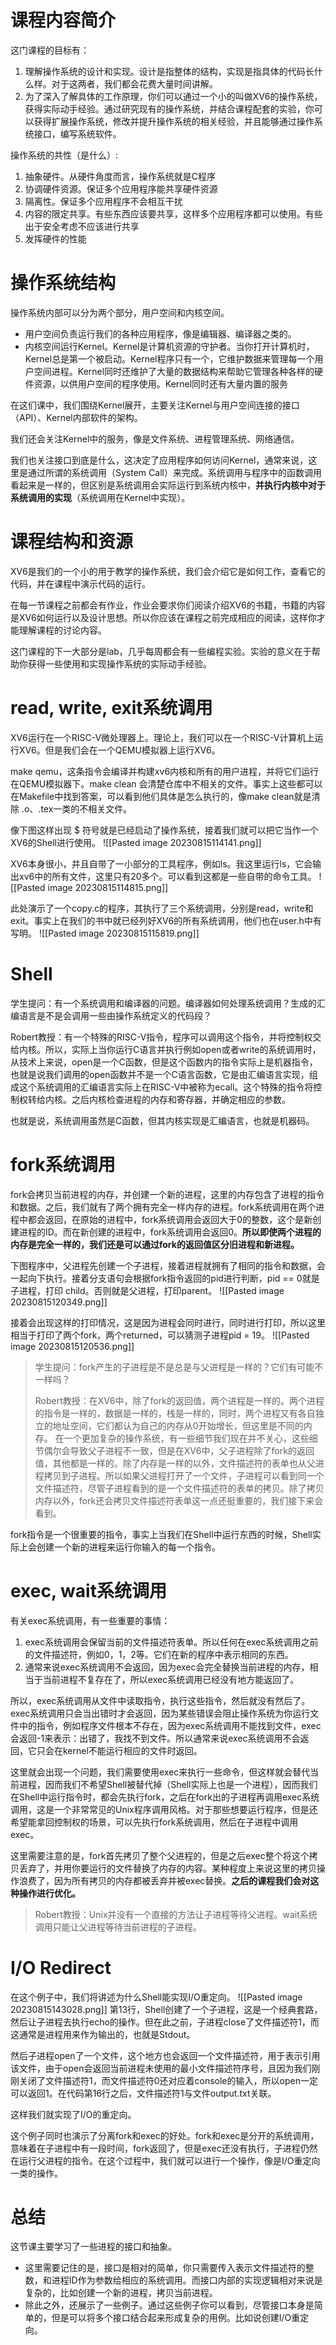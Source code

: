 # 课程内容简介
这门课程的目标有：
1. 理解操作系统的设计和实现。设计是指整体的结构，实现是指具体的代码长什么样。对于这两者，我们都会花费大量时间讲解。
2. 为了深入了解具体的工作原理，你们可以通过一个小的叫做XV6的操作系统，获得实际动手经验。通过研究现有的操作系统，并结合课程配套的实验，你可以获得扩展操作系统，修改并提升操作系统的相关经验，并且能够通过操作系统接口，编写系统软件。

操作系统的共性（是什么）:
1. 抽象硬件。从硬件角度而言，操作系统就是C程序
2. 协调硬件资源。保证多个应用程序能共享硬件资源
3. 隔离性。保证多个应用程序不会相互干扰
4. 内容的限定共享。有些东西应该要共享，这样多个应用程序都可以使用。有些出于安全考虑不应该进行共享
5. 发挥硬件的性能

# 操作系统结构
操作系统内部可以分为两个部分，用户空间和内核空间。
* 用户空间负责运行我们的各种应用程序，像是编辑器、编译器之类的。
* 内核空间运行Kernel。Kernel是计算机资源的守护者。当你打开计算机时，Kernel总是第一个被启动。Kernel程序只有一个，它维护数据来管理每一个用户空间进程。Kernel同时还维护了大量的数据结构来帮助它管理各种各样的硬件资源，以供用户空间的程序使用。Kernel同时还有大量内置的服务

在这们课中，我们围绕Kernel展开，主要关注Kernel与用户空间连接的接口（API）、Kernel内部软件的架构。

我们还会关注Kernel中的服务，像是文件系统、进程管理系统、网络通信。

我们也关注接口到底是什么，这决定了应用程序如何访问Kernel，通常来说，这里是通过所谓的系统调用（System Call）来完成。系统调用与程序中的函数调用看起来是一样的，但区别是系统调用会实际运行到系统内核中，**并执行内核中对于系统调用的实现**（系统调用在Kernel中实现）。

# 课程结构和资源
XV6是我们的一个小的用于教学的操作系统，我们会介绍它是如何工作，查看它的代码，并在课程中演示代码的运行。

在每一节课程之前都会有作业，作业会要求你们阅读介绍XV6的书籍，书籍的内容是XV6如何运行以及设计思想。所以你应该在课程之前完成相应的阅读，这样你才能理解课程的讨论内容。

这门课程的下一大部分是lab，几乎每周都会有一些编程实验。实验的意义在于帮助你获得一些使用和实现操作系统的实际动手经验。

# read, write, exit系统调用
XV6运行在一个RISC-V微处理器上。理论上，我们可以在一个RISC-V计算机上运行XV6。但是我们会在一个QEMU模拟器上运行XV6。

make qemu，这条指令会编译并构建xv6内核和所有的用户进程，并将它们运行在QEMU模拟器下。make clean 会清楚仓库中不相关的文件。事实上这些都可以在Makefile中找到答案，可以看到他们具体是怎么执行的，像make clean就是清除 .o、.tex一类的不相关文件。

像下图这样出现 $ 符号就是已经启动了操作系统，接着我们就可以把它当作一个XV6的Shell进行使用。
![[Pasted image 20230815114141.png]]

XV6本身很小，并且自带了一小部分的工具程序，例如ls。我这里运行ls，它会输出xv6中的所有文件，这里只有20多个。可以看到这都是一些自带的命令工具。
![[Pasted image 20230815114815.png]]

此处演示了一个copy.c的程序，其执行了三个系统调用，分别是read，write和exit。事实上在我们的书中就已经列好XV6的所有系统调用，他们也在user.h中有写明。
![[Pasted image 20230815115819.png]]

# Shell
学生提问：有一个系统调用和编译器的问题。编译器如何处理系统调用？生成的汇编语言是不是会调用一些由操作系统定义的代码段？

Robert教授：有一个特殊的RISC-V指令，程序可以调用这个指令，并将控制权交给内核。所以，实际上当你运行C语言并执行例如open或者write的系统调用时，从技术上来说，open是一个C函数，但是这个函数内的指令实际上是机器指令，也就是说我们调用的open函数并不是一个C语言函数，它是由汇编语言实现，组成这个系统调用的汇编语言实际上在RISC-V中被称为ecall。这个特殊的指令将控制权转给内核。之后内核检查进程的内存和寄存器，并确定相应的参数。

也就是说，系统调用虽然是C函数，但其内核实现是汇编语言，也就是机器码。

# fork系统调用
fork会拷贝当前进程的内存，并创建一个新的进程，这里的内存包含了进程的指令和数据。之后，我们就有了两个拥有完全一样内存的进程。fork系统调用在两个进程中都会返回，在原始的进程中，fork系统调用会返回大于0的整数，这个是新创建进程的ID。而在新创建的进程中，fork系统调用会返回0。**所以即使两个进程的内存是完全一样的，我们还是可以通过fork的返回值区分旧进程和新进程。**

下图程序中，父进程先创建一个子进程，接着进程就拥有了相同的指令和数据，会一起向下执行。接着分支语句会根据fork指令返回的pid进行判断，pid == 0就是子进程，打印 child。否则就是父进程，打印parent。
![[Pasted image 20230815120349.png]]

接着会出现这样的打印情况，这是因为进程会同时进行，同时进行打印，所以这里相当于打印了两个fork，两个returned，可以猜测子进程pid = 19。
![[Pasted image 20230815120536.png]]

>学生提问：fork产生的子进程是不是总是与父进程是一样的？它们有可能不一样吗？
>
>Robert教授：在XV6中，除了fork的返回值，两个进程是一样的。两个进程的指令是一样的，数据是一样的，栈是一样的，同时，两个进程又有各自独立的地址空间，它们都认为自己的内存从0开始增长，但这里是不同的内存。 在一个更加复杂的操作系统，有一些细节我们现在并不关心，这些细节偶尔会导致父子进程不一致，但是在XV6中，父子进程除了fork的返回值，其他都是一样的。除了内存是一样的以外，文件描述符的表单也从父进程拷贝到子进程。所以如果父进程打开了一个文件，子进程可以看到同一个文件描述符，尽管子进程看到的是一个文件描述符的表单的拷贝。除了拷贝内存以外，fork还会拷贝文件描述符表单这一点还挺重要的，我们接下来会看到。

fork指令是一个很重要的指令，事实上当我们在Shell中运行东西的时候，Shell实际上会创建一个新的进程来运行你输入的每一个指令。

# exec, wait系统调用
有关exec系统调用，有一些重要的事情：
1. exec系统调用会保留当前的文件描述符表单。所以任何在exec系统调用之前的文件描述符，例如0，1，2等。它们在新的程序中表示相同的东西。
2. 通常来说exec系统调用不会返回，因为exec会完全替换当前进程的内存，相当于当前进程不复存在了，所以exec系统调用已经没有地方能返回了。

所以，exec系统调用从文件中读取指令，执行这些指令，然后就没有然后了。exec系统调用只会当出错时才会返回，因为某些错误会阻止操作系统为你运行文件中的指令，例如程序文件根本不存在，因为exec系统调用不能找到文件，exec会返回-1来表示：出错了，我找不到文件。所以通常来说exec系统调用不会返回，它只会在kernel不能运行相应的文件时返回。

这里就会出现一个问题，我们需要使用exec来执行一些命令，但这样就会替代当前进程，因而我们不希望Shell被替代掉（Shell实际上也是一个进程），因而我们在Shell中运行指令时，都会先执行fork，之后在fork出的子进程再调用exec系统调用，这是一个非常常见的Unix程序调用风格。对于那些想要运行程序，但是还希望能拿回控制权的场景，可以先执行fork系统调用，然后在子进程中调用exec。

这里需要注意的是，fork首先拷贝了整个父进程的，但是之后exec整个将这个拷贝丢弃了，并用你要运行的文件替换了内存的内容。某种程度上来说这里的拷贝操作浪费了，因为所有拷贝的内存都被丢弃并被exec替换。**之后的课程我们会对这种操作进行优化。**

>Robert教授：Unix并没有一个直接的方法让子进程等待父进程。wait系统调用只能让父进程等待当前进程的子进程。

# I/O Redirect
在这个例子中，我们将讲述为什么Shell能实现I/O重定向。
![[Pasted image 20230815143028.png]]
第13行，Shell创建了一个子进程，这是一个经典套路，然后让子进程去执行echo的操作。但在此之前，子进程close了文件描述符1，而这通常是进程用来作为输出的，也就是Stdout。

然后子进程open了一个文件，这个地方也会返回一个文件描述符，用于表示引用该文件，由于open会返回当前进程未使用的最小文件描述符序号，且因为我们刚刚关闭了文件描述符1，而文件描述符0还对应着console的输入，所以open一定可以返回1。在代码第16行之后，文件描述符1与文件output.txt关联。

这样我们就实现了I/O的重定向。

这个例子同时也演示了分离fork和exec的好处。fork和exec是分开的系统调用，意味着在子进程中有一段时间，fork返回了，但是exec还没有执行，子进程仍然在运行父进程的指令。在这个过程中，我们就可以进行一个操作，像是I/O重定向一类的操作。

# 总结
这节课主要学习了一些进程的接口和抽象。
* 这里需要记住的是，接口是相对的简单，你只需要传入表示文件描述符的整数，和进程ID作为参数给相应的系统调用。而接口内部的实现逻辑相对来说是复杂的，比如创建一个新的进程，拷贝当前进程。
* 除此之外，还展示了一些例子。通过这些例子你可以看到，尽管接口本身是简单的，但是可以将多个接口结合起来形成复杂的用例。比如说创建I/O重定向。




